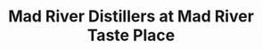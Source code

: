 ---
title: "Mad River Distillers at Mad River Taste Place"
url: /waitsfield/mad-river-distillers-at-mad-river-taste-place/
shop: alcohol
---
